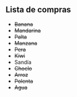 ## Lista de compras
- ~~Banana~~
- ~~Mandarina~~
- ~~Palta~~
- ~~Manzana~~
- ~~Pera~~
- ~~Kiwi~~
- Sandía
- ~~Choclo~~
- ~~Arroz~~
- ~~Polenta~~
- ~~Agua~~

